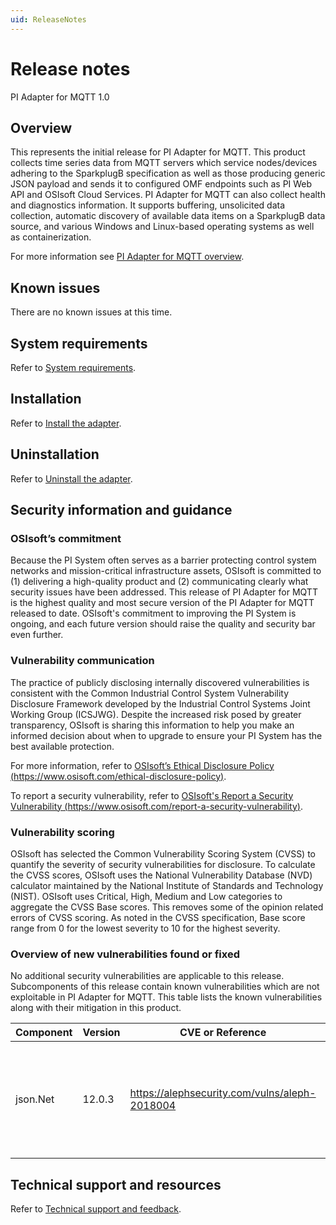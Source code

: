 ```yaml
---
uid: ReleaseNotes
---
```


# Release notes

PI Adapter for MQTT 1.0

## Overview

This represents the initial release for PI Adapter for MQTT. This product collects time series data from MQTT servers which service nodes/devices adhering to the SparkplugB specification as well as those producing generic JSON payload and sends it to configured OMF endpoints such as PI Web API and OSIsoft Cloud Services. PI Adapter for MQTT can also collect health and diagnostics information. It supports buffering, unsolicited data collection, automatic discovery of available data items on a SparkplugB data source, and various Windows and Linux-based operating systems as well as containerization.

For more information see [PI Adapter for MQTT overview](xref:PIAdapterForMQTTOverview).

## Known issues

There are no known issues at this time.

## System requirements

Refer to [System requirements](xref:SystemRequirements).

## Installation

Refer to [Install the adapter](xref:InstallTheAdapter).

## Uninstallation

Refer to [Uninstall the adapter](xref:UninstallTheAdapter).

## Security information and guidance

### OSIsoft’s commitment

Because the PI System often serves as a barrier protecting control system networks and mission-critical infrastructure assets, OSIsoft is committed to (1) delivering a high-quality product and (2) communicating clearly what security issues have been addressed. This release of PI Adapter for MQTT is the highest quality and most secure version of the PI Adapter for MQTT released to date. OSIsoft's commitment to improving the PI System is ongoing, and each future version should raise the quality and security bar even further.

### Vulnerability communication

The practice of publicly disclosing internally discovered vulnerabilities is consistent with the Common Industrial Control System Vulnerability Disclosure Framework developed by the Industrial Control Systems Joint Working Group (ICSJWG). Despite the increased risk posed by greater transparency, OSIsoft is sharing this information to help you make an informed decision about when to upgrade to ensure your PI System has the best available protection.

For more information, refer to [OSIsoft’s Ethical Disclosure Policy (https://www.osisoft.com/ethical-disclosure-policy)](https://www.osisoft.com/ethical-disclosure-policy).

To report a security vulnerability, refer to [OSIsoft's Report a Security Vulnerability (https://www.osisoft.com/report-a-security-vulnerability)](https://www.osisoft.com/report-a-security-vulnerability).

### Vulnerability scoring

OSIsoft has selected the Common Vulnerability Scoring System (CVSS) to quantify the severity of security vulnerabilities for disclosure. To calculate the CVSS scores, OSIsoft uses the National Vulnerability Database (NVD) calculator maintained by the National Institute of Standards and Technology (NIST).  OSIsoft uses Critical, High, Medium and Low categories to aggregate the CVSS Base scores. This removes some of the opinion related errors of CVSS scoring.  As noted in the CVSS specification, Base score range from 0 for the lowest severity to 10 for the highest severity.

### Overview of new vulnerabilities found or fixed

No additional security vulnerabilities are applicable to this release. Subcomponents of this release contain known vulnerabilities which are not exploitable in PI Adapter for MQTT. This table lists the known vulnerabilities along with their mitigation in this product.

 Component | Version | CVE or Reference | CVSS | Mitigation
 --------- | ------- | -----------------| ------ | ----------
 json.Net | 12.0.3 | https://alephsecurity.com/vulns/aleph-2018004 | 6.8 | No code paths result in json parsing and subsequent serialization resulting in DoS vulnerability.

## Technical support and resources

Refer to [Technical support and feedback](xref:TechnicalSupportAndFeedback).